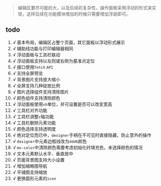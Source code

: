> 编辑区要尽可能的大，以及后续的复杂性，操作面板采用浮动的形式来实现，这样后续在功能模块增加的时候只需要增加浮层即可。

## todo
1. √ 基本布局，编辑区占整个页面，其它面板以浮动形式展示
2. √ 辅助线功能与打印编辑器相同
3. √ 浮动面板与工具栏联动
4. √ 浮动面板支持以左则或右侧为基准点定位
5. √ 接口使用`fetch` `API`
6. √ 支持全屏预览
7. √ 背景图片支持放大缩小
8. √ 全屏支持几种绽放比例
9. √ 图片选择组件支持清除图片
10. √ 颜色组件支持清除颜色
11. √ 浮动面板使用`vh`单位，并可设置是否可以改变宽高
12. √ 工具栏对齐功能
13. √ 工具栏调整`z`轴功能
14. √ 工具栏删除元素功能
15. √ 颜色选择支持透明度
16. √ 绝对定位而已中，`designer`手柄在不可见时直接隐藏，防止意外的操作
17. √ `designer`中元素边框线改为`ddd6`颜色
18. √ `mx-color`中清除颜色需要考虑初始化时填充色，未选择颜色的情况
19. √ 文本元素默认水平、垂直居中
20. √ 页面背景图支持大小设置
21. √ 增加缩略图导航
22. √ 平铺图支持缩放
23. √ 更换圆形元素的`icon`